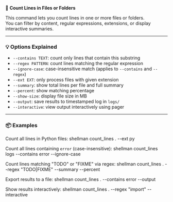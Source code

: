 📏 **Count Lines in Files or Folders**

This command lets you count lines in one or more files or folders.  
You can filter by content, regular expressions, extensions, or display interactive summaries.

---

### 💡 Options Explained

- `--contains TEXT`: count only lines that contain this substring
- `--regex PATTERN`: count lines matching the regular expression
- `--ignore-case`: case-insensitive match (applies to `--contains` and `--regex`)
- `--ext EXT`: only process files with given extension
- `--summary`: show total lines per file and full summary
- `--percent`: show matching percentage
- `--show-size`: display file size in MB
- `--output`: save results to timestamped log in `logs/`
- `--interactive`: view output interactively using pager

---

### 📦 Examples

Count all lines in Python files:
shellman count_lines . --ext py

Count all lines containing `error` (case-insensitive):
shellman count_lines logs --contains error --ignore-case

Count lines matching "TODO" or "FIXME" via regex:
shellman count_lines . --regex "TODO|FIXME" --summary --percent

Export results to a file:
shellman count_lines . --contains error --output

Show results interactively:
shellman count_lines . --regex "import" --interactive
